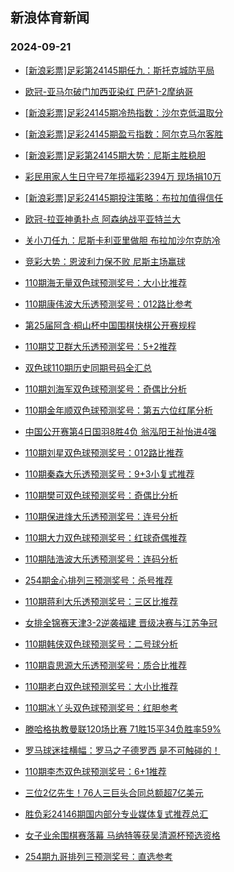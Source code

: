 ## 新浪体育新闻 
### 2024-09-21

+ [[新浪彩票]足彩第24145期任九：斯托克城防平局](https://sports.sina.com.cn/l/2024-09-20/doc-incpufsu3013142.shtml)

+ [欧冠-亚马尔破门加西亚染红 巴萨1-2摩纳哥](https://sports.sina.com.cn/g/laliga/2024-09-20/doc-incpufss6253423.shtml)

+ [[新浪彩票]足彩24145期冷热指数：沙尔克低温取分](https://sports.sina.com.cn/l/2024-09-20/doc-incptzkx0974469.shtml)

+ [[新浪彩票]足彩24145期盈亏指数：阿尔克马尔客胜](https://sports.sina.com.cn/l/2024-09-20/doc-incpufsv0885724.shtml)

+ [[新浪彩票]足彩第24145期大势：尼斯主胜稳胆](https://sports.sina.com.cn/l/2024-09-20/doc-incpufss6235089.shtml)

+ [彩民用家人生日守号7年揽福彩2394万 现场捐10万](https://sports.sina.com.cn/l/2024-09-20/doc-incptzky7715716.shtml)

+ [[新浪彩票]足彩24145期投注策略：布拉加值得信任](https://sports.sina.com.cn/l/2024-09-20/doc-incpufsv0884576.shtml)

+ [欧冠-拉亚神勇扑点 阿森纳战平亚特兰大](https://sports.sina.com.cn/g/pl/2024-09-20/doc-incpufss6250353.shtml)

+ [关小刀任九：尼斯卡利亚里做胆 布拉加沙尔克防冷](https://sports.sina.com.cn/l/2024-09-20/doc-incpuwqk6083264.shtml)

+ [竞彩大势：恩波利力保不败 尼斯主场赢球](https://sports.sina.com.cn/l/2024-09-20/doc-incptzku6363917.shtml)

+ [110期海无量双色球预测奖号：大小比推荐](https://sports.sina.com.cn/l/2024-09-20/doc-incpushq2936103.shtml)

+ [110期康伟波大乐透预测奖号：012路比参考](https://sports.sina.com.cn/l/2024-09-20/doc-incpuwqk6058561.shtml)

+ [第25届阿含·桐山杯中国围棋快棋公开赛规程](https://sports.sina.com.cn/go/2024-09-20/doc-incpumys2984513.shtml)

+ [110期艾卫群大乐透预测奖号：5+2推荐](https://sports.sina.com.cn/l/2024-09-20/doc-incpuwqk6047647.shtml)

+ [双色球110期历史同期号码全汇总](https://sports.sina.com.cn/l/2024-09-20/doc-incpuwqk6107881.shtml)

+ [110期刘海军双色球预测奖号：奇偶比分析](https://sports.sina.com.cn/l/2024-09-20/doc-incpuwqk6035473.shtml)

+ [110期金年顺双色球预测奖号：第五六位红尾分析](https://sports.sina.com.cn/l/2024-09-20/doc-incpushq2940925.shtml)

+ [中国公开赛第4日国羽8胜4负 翁泓阳王祉怡进4强](https://sports.sina.com.cn/others/badmin/2024-09-20/doc-incpvieh2720453.shtml)

+ [110期刘星双色球预测奖号：012路比推荐](https://sports.sina.com.cn/l/2024-09-20/doc-incpushn6166050.shtml)

+ [110期秦森大乐透预测奖号：9+3小复式推荐](https://sports.sina.com.cn/l/2024-09-20/doc-incpuwqn2826559.shtml)

+ [110期樊可双色球预测奖号：奇偶比分析](https://sports.sina.com.cn/l/2024-09-20/doc-incpushr0858327.shtml)

+ [110期保进烽大乐透预测奖号：连号分析](https://sports.sina.com.cn/l/2024-09-20/doc-incpuwqq7510821.shtml)

+ [110期大力双色球预测奖号：红球奇偶推荐](https://sports.sina.com.cn/l/2024-09-20/doc-incpushr0854904.shtml)

+ [110期陆浩波大乐透预测奖号：连码分析](https://sports.sina.com.cn/l/2024-09-20/doc-incpuwqp0751523.shtml)

+ [254期金心排列三预测奖号：杀号推荐](https://sports.sina.com.cn/l/2024-09-20/doc-incpumyq6215164.shtml)

+ [110期蒋利大乐透预测奖号：三区比推荐](https://sports.sina.com.cn/l/2024-09-20/doc-incpuwqq7506811.shtml)

+ [女排全锦赛天津3-2逆袭福建 晋级决赛与江苏争冠](https://sports.sina.com.cn/others/volleyball/2024-09-20/doc-incpvpnh7340719.shtml)

+ [110期韩侠双色球预测奖号：二号球分析](https://sports.sina.com.cn/l/2024-09-20/doc-incpushq2935698.shtml)

+ [110期袁思源大乐透预测奖号：质合比推荐](https://sports.sina.com.cn/l/2024-09-20/doc-incpuwqq7511112.shtml)

+ [110期老白双色球预测奖号：大小比推荐](https://sports.sina.com.cn/l/2024-09-20/doc-incpushn6164550.shtml)

+ [110期冰丫头双色球预测奖号：红胆参考](https://sports.sina.com.cn/l/2024-09-20/doc-incpushs7602802.shtml)

+ [滕哈格执教曼联120场比赛 71胜15平34负胜率59%](https://sports.sina.com.cn/g/pl/2024-09-20/doc-incpuwqq7557771.shtml)

+ [罗马球迷挂横幅：罗马之子德罗西 是不可触碰的！](https://sports.sina.com.cn/g/seriea/2024-09-20/doc-incpuwqk6063452.shtml)

+ [110期李杰双色球预测奖号：6+1推荐](https://sports.sina.com.cn/l/2024-09-20/doc-incpushs7601700.shtml)

+ [三位2亿先生！76人三巨头合同总额超7亿美元](https://sports.sina.com.cn/basketball/nba/2024-09-20/doc-incpvpnf0621022.shtml)

+ [胜负彩24146期国内部分专业媒体复式推荐总汇](https://sports.sina.com.cn/l/2024-09-20/doc-incpvawk2766112.shtml)

+ [女子业余围棋赛落幕 马纳特等获吴清源杯预选资格](https://sports.sina.com.cn/go/2024-09-20/doc-incpumyu7623444.shtml)

+ [254期九哥排列三预测奖号：直选参考](https://sports.sina.com.cn/l/2024-09-20/doc-incpumyt0879602.shtml)

